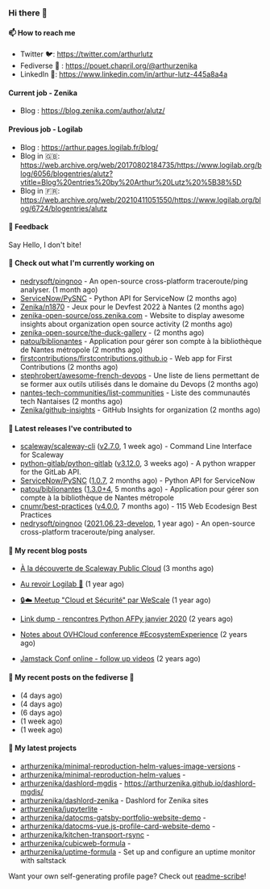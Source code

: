 ### Hi there 👋

#### 📫 How to reach me

- Twitter 🐦: https://twitter.com/arthurlutz
- Fediverse 🐘 : https://pouet.chapril.org/@arthurzenika
- LinkedIn 👔:  https://www.linkedin.com/in/arthur-lutz-445a8a4a

#### Current job - Zenika 

- Blog : https://blog.zenika.com/author/alutz/

#### Previous job - Logilab

- Blog : https://arthur.pages.logilab.fr/blog/
- Blog in 🇬🇧: https://web.archive.org/web/20170802184735/https://www.logilab.org/blog/6056/blogentries/alutz?vtitle=Blog%20entries%20by%20Arthur%20Lutz%20%5B38%5D
- Blog in 🇫🇷: https://web.archive.org/web/20210411051550/https://www.logilab.org/blog/6724/blogentries/alutz

#### 💬 Feedback

Say Hello, I don't bite!

#### 👷 Check out what I'm currently working on

- [nedrysoft/pingnoo](https://github.com/nedrysoft/pingnoo) - An open-source cross-platform traceroute/ping analyser. (1 month ago)
- [ServiceNow/PySNC](https://github.com/ServiceNow/PySNC) - Python API for ServiceNow (2 months ago)
- [Zenika/n1870](https://github.com/Zenika/n1870) - Jeux pour le Devfest 2022 à Nantes (2 months ago)
- [zenika-open-source/oss.zenika.com](https://github.com/zenika-open-source/oss.zenika.com) - Website to display awesome insights about organization open source activity (2 months ago)
- [zenika-open-source/the-duck-gallery](https://github.com/zenika-open-source/the-duck-gallery) -  (2 months ago)
- [patou/biblionantes](https://github.com/patou/biblionantes) - Application pour gérer son compte à la bibliothèque de Nantes métropole (2 months ago)
- [firstcontributions/firstcontributions.github.io](https://github.com/firstcontributions/firstcontributions.github.io) - Web app for First Contributions (2 months ago)
- [stephrobert/awesome-french-devops](https://github.com/stephrobert/awesome-french-devops) - Une liste de liens permettant de se former aux outils utilisés dans le domaine du Devops (2 months ago)
- [nantes-tech-communities/list-communities](https://github.com/nantes-tech-communities/list-communities) - Liste des communautés tech Nantaises (2 months ago)
- [Zenika/github-insights](https://github.com/Zenika/github-insights) - GitHub Insights for organization (2 months ago)


#### 🔭 Latest releases I've contributed to

- [scaleway/scaleway-cli](https://github.com/scaleway/scaleway-cli) ([v2.7.0](https://github.com/scaleway/scaleway-cli/releases/tag/v2.7.0), 1 week ago) - Command Line Interface for Scaleway
- [python-gitlab/python-gitlab](https://github.com/python-gitlab/python-gitlab) ([v3.12.0](https://github.com/python-gitlab/python-gitlab/releases/tag/v3.12.0), 3 weeks ago) - A python wrapper for the GitLab API.
- [ServiceNow/PySNC](https://github.com/ServiceNow/PySNC) ([1.0.7](https://github.com/ServiceNow/PySNC/releases/tag/1.0.7), 2 months ago) - Python API for ServiceNow
- [patou/biblionantes](https://github.com/patou/biblionantes) ([1.3.0&#43;4](https://github.com/patou/biblionantes/releases/tag/1.3.0%2B4), 5 months ago) - Application pour gérer son compte à la bibliothèque de Nantes métropole
- [cnumr/best-practices](https://github.com/cnumr/best-practices) ([v4.0.0](https://github.com/cnumr/best-practices/releases/tag/v4.0.0), 7 months ago) - 115 Web Ecodesign Best Practices
- [nedrysoft/pingnoo](https://github.com/nedrysoft/pingnoo) ([2021.06.23-develop](https://github.com/nedrysoft/pingnoo/releases/tag/2021.06.23-develop), 1 year ago) - An open-source cross-platform traceroute/ping analyser.

#### 📜 My recent blog posts 

- [À la découverte de Scaleway Public Cloud](https://blog.zenika.com/2022/09/07/a-la-decouverte-de-scaleway-public-cloud/) (3 months ago)

- [Au revoir Logilab 👋](https://arthur.pages.logilab.fr/blog/au-revoir-logilab.html) (1 year ago)
- [🔒☁️ Meetup &#34;Cloud et Sécurité&#34; par WeScale](https://arthur.pages.logilab.fr/blog/meetup-cloud-et-securite-par-wescale.html) (1 year ago)
- [Link dump - rencontres Python AFPy janvier 2020](https://arthur.pages.logilab.fr/blog/link-dump-rencontres-python-afpy-janvier-2020.html) (2 years ago)
- [Notes about OVHCloud conference #EcosystemExperience](https://arthur.pages.logilab.fr/blog/notes-about-ovhcloud-conference-ecosystemexperience.html) (2 years ago)
- [Jamstack Conf online - follow up videos](https://arthur.pages.logilab.fr/blog/jamstack-conf-online-follow-up-videos.html) (2 years ago)

#### 📜 My recent posts on the fediverse 🐘

- [](https://pouet.chapril.org/@arthurzenika/109517257828579542) (4 days ago)
- [](https://pouet.chapril.org/@arthurzenika/109517249104546058) (4 days ago)
- [](https://pouet.chapril.org/@arthurzenika/109506232554910623) (6 days ago)
- [](https://pouet.chapril.org/@arthurzenika/109500484882962119) (1 week ago)
- [](https://pouet.chapril.org/@arthurzenika/109500474808674709) (1 week ago)

#### 🌱 My latest projects

- [arthurzenika/minimal-reproduction-helm-values-image-versions](https://github.com/arthurzenika/minimal-reproduction-helm-values-image-versions) - 
- [arthurzenika/minimal-reproduction-helm-values](https://github.com/arthurzenika/minimal-reproduction-helm-values) - 
- [arthurzenika/dashlord-mgdis](https://github.com/arthurzenika/dashlord-mgdis) - https://arthurzenika.github.io/dashlord-mgdis/
- [arthurzenika/dashlord-zenika](https://github.com/arthurzenika/dashlord-zenika) - Dashlord for Zenika sites
- [arthurzenika/jupyterlite](https://github.com/arthurzenika/jupyterlite) - 
- [arthurzenika/datocms-gatsby-portfolio-website-demo](https://github.com/arthurzenika/datocms-gatsby-portfolio-website-demo) - 
- [arthurzenika/datocms-vue.js-profile-card-website-demo](https://github.com/arthurzenika/datocms-vue.js-profile-card-website-demo) - 
- [arthurzenika/kitchen-transport-rsync](https://github.com/arthurzenika/kitchen-transport-rsync) - 
- [arthurzenika/cubicweb-formula](https://github.com/arthurzenika/cubicweb-formula) - 
- [arthurzenika/uptime-formula](https://github.com/arthurzenika/uptime-formula) -  Set up and configure an uptime monitor with saltstack



Want your own self-generating profile page? Check out [readme-scribe](https://github.com/muesli/readme-scribe)!
